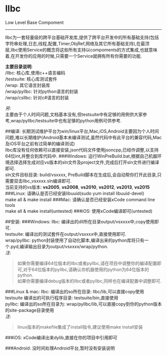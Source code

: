 # llbc
Low Level Base Compoment

---

llbc为一套轻量级的跨平台基础开发库,提供了跨平台开发中的所有基础支持(包括字符串处理,日志,线程,配置,Timer,ObjRef,网络及其它所有基础支持),在最顶层,llbc使用Service的概念将这些所有支持以compoments的方式集成,也就意味着,在开发你的应用的时候,只需要一个Service就拥有所有你需要的功能.

**主要目录说明**:  
/llbc: 核心库,使用c++语言编码  
/testsuite: 核心库测试套件  
/wrap: 其它语言封装库  
/wrap/pyllbc: 针对python语言的封装  
/wrap/csllbc: 针对c#语言的封装  

*另*:  
  主要由于个人时间问题,文档基本没有,但testsuite中有足够的用例供大家参考,wrap/pyllbc/testsuite中也有足够的python用例可供参考.

##编译:
长期测试维护平台为win/linux平台,Mac,iOS,Android主要因为个人时间问题,难以长期维护(Android基本未编译测试,虽然代码中有此平台的兼容代码,Mac及iOS平台之前有过简单的编译测试)  
llbc库没有任何依赖可以直接安装,json代码文件使用jsoncpp,已经作调整,以支持64位int,并整合到库代码中.
###Windows:
运行WinPreBuild.bat,根据自己机器环境选择选择生成对应vs版本的sln文件及project文件,完成后打开sln文件进行编译即可.  
sln文件目标目录: build/vsxxxx, PreBuild脚本在生成后,会自动帮你打开此目录,只需要双击llbc_vsxxxx.sln编译即可.  
当前支持的vs版本: **vs2005**, **vs2008**, **vs2010**, **vs2012**, **vs2013**, **vs2015**
###Linux:
请确认是否已经安装libuuid(sudo yum install libuuid-devel)  
make all & make install
###Mac:
请确认是否已经安装xCode command line tools  
make all & make install(untested)
###iOS:
使用xCode编译即可(untested)
  
##安装:
###Windows:
llbc: 编译出的dll所在目录output/vsxxxx中,copy使用即可.  
testsuite: 编译出的测试套件在output/vsxxxx中,直接使用即可.  
wrap/pyllbc: python封装使用了自动化脚本,编译出来的python库将只有一个.pyd,编译输出目录为output/vsxxxx/wrap/python.  
*注*:  
> 如果你需要编译64位版本的llbc或者pyllbc,请在项目中调整你的编译配置即可,对于64位版本的pyllbc,请确认你机器使用的python为64位版本的python.  
> 如果你需要编译debug版本的llbc或者pyllbc,同样也在编译配置中调整即可.
    
###Linux & mac:
llbc: 编译出的so所在目录: llbc/lib,可以直接copy使用  
testsuite 编译出的可执行程序目录: testsuite/bin,直接使用  
pyllbc: 编译出的so所在目录为: wrap/pyllbc/lib,可以直接copy到你的python版本的site-package目录使用  
*注*:
> linux版本的makefile集成了install指令,建议使用make install安装
    
###iOS:
xCode编译出来dylib,直接在你的项目中引用即可
  
###Android:
没时间处理Android平台,暂时没有安装说明
